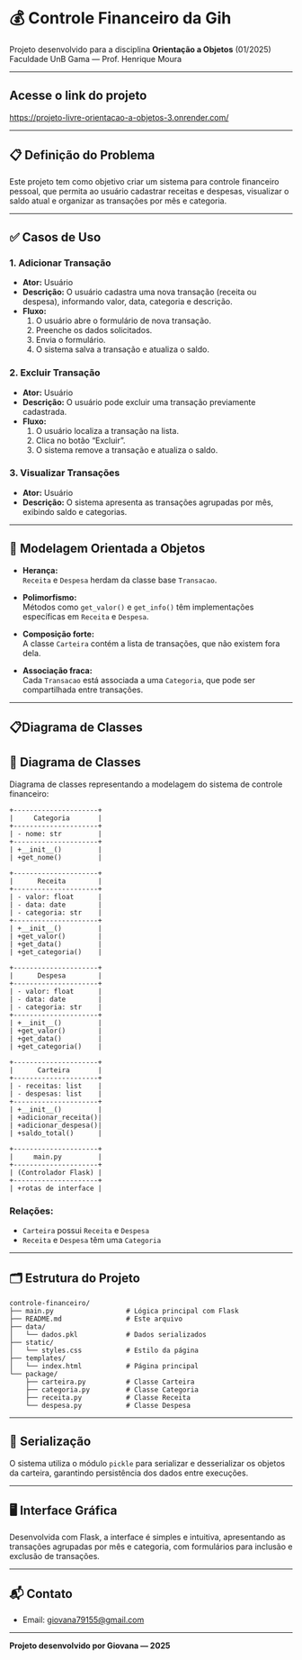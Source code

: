 # 💰 Controle Financeiro da Gih

Projeto desenvolvido para a disciplina **Orientação a Objetos** (01/2025)  
Faculdade UnB Gama — Prof. Henrique Moura

---

## Acesse o link do projeto
https://projeto-livre-orientacao-a-objetos-3.onrender.com/

---

## 📋 Definição do Problema

Este projeto tem como objetivo criar um sistema para controle financeiro pessoal, que permita ao usuário cadastrar receitas e despesas, visualizar o saldo atual e organizar as transações por mês e categoria.

---

## ✅ Casos de Uso

### 1. Adicionar Transação
- **Ator:** Usuário
- **Descrição:** O usuário cadastra uma nova transação (receita ou despesa), informando valor, data, categoria e descrição.
- **Fluxo:**
  1. O usuário abre o formulário de nova transação.
  2. Preenche os dados solicitados.
  3. Envia o formulário.
  4. O sistema salva a transação e atualiza o saldo.

### 2. Excluir Transação
- **Ator:** Usuário
- **Descrição:** O usuário pode excluir uma transação previamente cadastrada.
- **Fluxo:**
  1. O usuário localiza a transação na lista.
  2. Clica no botão “Excluir”.
  3. O sistema remove a transação e atualiza o saldo.

### 3. Visualizar Transações
- **Ator:** Usuário
- **Descrição:** O sistema apresenta as transações agrupadas por mês, exibindo saldo e categorias.

---

## 🧠 Modelagem Orientada a Objetos

- **Herança:**  
  `Receita` e `Despesa` herdam da classe base `Transacao`.
  
- **Polimorfismo:**  
  Métodos como `get_valor()` e `get_info()` têm implementações específicas em `Receita` e `Despesa`.
  
- **Composição forte:**  
  A classe `Carteira` contém a lista de transações, que não existem fora dela.
  
- **Associação fraca:**  
  Cada `Transacao` está associada a uma `Categoria`, que pode ser compartilhada entre transações.

---

## 📋Diagrama de Classes

## 📘 Diagrama de Classes

Diagrama de classes representando a modelagem do sistema de controle financeiro:

```text
+---------------------+
|     Categoria       |
+---------------------+
| - nome: str         |
+---------------------+
| +__init__()         |
| +get_nome()         |
```

```text
+---------------------+
|      Receita        |
+---------------------+
| - valor: float      |
| - data: date        |
| - categoria: str    |
+---------------------+
| +__init__()         |
| +get_valor()        |
| +get_data()         |
| +get_categoria()    |
```

```text
+---------------------+
|      Despesa        |
+---------------------+
| - valor: float      |
| - data: date        |
| - categoria: str    |
+---------------------+
| +__init__()         |
| +get_valor()        |
| +get_data()         |
| +get_categoria()    |
```

```text
+---------------------+
|      Carteira       |
+---------------------+
| - receitas: list    |
| - despesas: list    |
+---------------------+
| +__init__()         |
| +adicionar_receita()|
| +adicionar_despesa()|
| +saldo_total()      |
```

```text
+---------------------+
|     main.py         |
+---------------------+
| (Controlador Flask) |
+---------------------+
| +rotas de interface |
```

### Relações:
- `Carteira` possui `Receita` e `Despesa`
- `Receita` e `Despesa` têm uma `Categoria`


---

## 🗂 Estrutura do Projeto

```text
controle-financeiro/
├── main.py                  # Lógica principal com Flask
├── README.md                # Este arquivo
├── data/
│   └── dados.pkl            # Dados serializados
├── static/
│   └── styles.css           # Estilo da página
├── templates/
│   └── index.html           # Página principal
└── package/
    ├── carteira.py          # Classe Carteira
    ├── categoria.py         # Classe Categoria
    ├── receita.py           # Classe Receita
    └── despesa.py           # Classe Despesa
```


---

## 💾 Serialização

O sistema utiliza o módulo `pickle` para serializar e desserializar os objetos da carteira, garantindo persistência dos dados entre execuções.

---

## 🖥 Interface Gráfica

Desenvolvida com Flask, a interface é simples e intuitiva, apresentando as transações agrupadas por mês e categoria, com formulários para inclusão e exclusão de transações.

---

## 📬 Contato

- Email: giovana79155@gmail.com  

---

**Projeto desenvolvido por Giovana — 2025**
